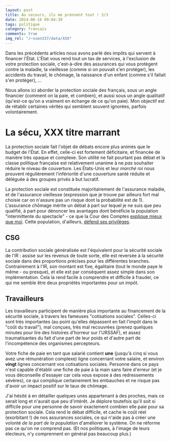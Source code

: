 ```yaml
---
layout: post
title: Au secours, ils me prennent tout ! 3/3
date: 2014-06-16 09:04:39
tags: politique
category: francais
comments: true
img_rel: "/~sven337/data/XXX"
---
```


Dans les précédents articles nous avons parlé des impôts qui servent à financer l'État. L'État vous rend tout un tas de services, à l'exclusion de votre protection sociale, c'est-à-dire des assurances qui vous protègent contre la maladie, la vieillesse (comme si on pouvait s'en protéger), les accidents du travail, le chômage, la naissance d'un enfant (comme s'il fallait s'en protéger), ...

Nous allons ici aborder la protection sociale des français, sous un angle financier (comment on la paie, et combien), et aussi sous un angle qualitatif (qu'est-ce qu'on a vraiment en échange de ce qu'on paie). Mon objectif est de rétablir certaines vérités qui semblent souvent ignorées, parfois volontairement. 

# La sécu, XXX titre marrant
La protection sociale fait l'objet de débats encore plus animés que le budget de l'État. En effet, celle-ci est fortement déficitaire, et financée de manière très opaque et complexe. Son utilité ne fait pourtant pas débat et la classe politique française est relativement unanime à ne *pas* souhaiter réduire le niveau de couverture. Les États-Unis et leur *marché roi* nous prouvent régulièrement l'infériorité d'une couverture santé réduite et déléguée à des groupes privés à but lucratif.

La protection sociale est constituée majoritairement de l'assurance maladie, et de l'assurance vieillesse (expression que je trouve par ailleurs fort mal choisie car on n'assure pas un risque dont la probabilité est de 1). L'assurance chômage mérite un débat à part sur lequel je ne suis que peu qualifié, à part pour dénoncer les avantages dont bénéficie la population "intermittente du spectacle" - ce que la Cour des Comptes [explique mieux que moi](http://www.ccomptes.fr/index.php/Publications/Publications/Le-regime-d-indemnisation-du-chomage-a-l-issue-des-emplois-precaires). Cette population, d'ailleurs, [défend ses privilèges](http://www.ccomptes.fr/Actualites/A-la-une/Envahissement-de-la-Cour-des-comptes-par-des-representants-d-intermittents-du-spectacle).

## CSG

La contribution sociale généralisée est l'équivalent pour la sécurité sociale de l'IR : assise sur les revenus de toute sorte, elle est reversée à la sécurité sociale dans des proportions précises pour les différentes branches. Contrairement à l'IR, son montant est fixe, égalitaire (tout le monde paye le même - ou presque), et elle est par conséquent assez simple dans son implémentation. Cela la rend facile à comprendre et difficile à frauder, ce qui me semble être deux propriétés importantes pour un impôt.

## Travailleurs

Les travailleurs participent de manière plus importante au financement de la sécurité sociale, à travers les fameuses "cotisations sociales". Celles-ci sont très importantes (au point qu'elles dépassent en fait l'impôt dans le "coût du travail"), mal conçues, très mal recouvrées (prenez quelques minutes pour lire des histoires d'horreur sur l'URSSAF), et assez traumatisantes du fait d'une part de leur poids et d'autre part de l'incompétence des organismes percepteurs. 

Votre fiche de paie en tant que salarié contient **une** (jusqu'à cinq si vous avez une rémunération complexe) ligne concernant votre salaire, et environ **vingt** lignes concernant vos cotisations sociales. Personne dans ce pays n'est capable d'établir une fiche de paie à la main sans faire d'erreur (et je vous déconseille d'essayer car cela vous expose à des redressements sévères), ce qui complique certainement les embauches et ne risque pas d'avoir un impact positif sur le taux de chômage.

J'ai hésité à en détailler quelques unes appartenant à des proches, mais ce serait long et n'aurait que peu d'intérêt. Je déplore toutefois qu'il soit si difficile pour une personne de savoir exactement combien elle paie pour sa protection sociale. Cela rend le débat difficile, et cache le coût réel (exorbitant !) de nos assurances sociales, ce qui n'aide pas à créer une volonté *de la part de la population* d'améliorer le système. On ne réforme pas ce qu'on ne comprend pas. (Et nos politiques, à l'image de leurs électeurs, n'y comprennent en général pas beaucoup plus.)

